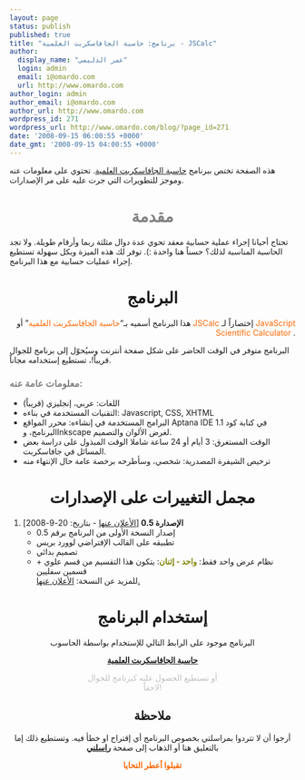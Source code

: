 ```yaml
---
layout: page
status: publish
published: true
title: "برنامج: حاسبة الجافاسكربت العلمية - JSCalc"
author:
  display_name: "عمر الدليمي"
  login: admin
  email: i@omardo.com
  url: http://www.omardo.com
author_login: admin
author_email: i@omardo.com
author_url: http://www.omardo.com
wordpress_id: 271
wordpress_url: http://www.omardo.com/blog/?page_id=271
date: '2008-09-15 06:00:55 +0000'
date_gmt: '2008-09-15 04:00:55 +0000'
---
```

<p>هذه الصفحة تختص ببرنامج <a href="http://omardo.com/js_calc/">حاسبة الجافاسكربت العلمية</a>. تحتوي على معلومات عنه وموجز للتطويرات التي جرت عليه على مر الإصدارات.</p>
<h1 style="text-align: center;"><span style="color: #808080;">مقدمة</span></h1>
<p>تحتاج أحيانا إجراء عملية حسابية معقد تحوي عدة دوال مثلثة ربما وأرقام طويلة. ولا تجد الحاسبة المناسبة لذلك؟ حسناً هنا واحدة :). توفر لك هذه الميزة وبكل سهولة تستطيع إجراء عمليات حسابية مع هذا البرنامج.</p>
<h1 style="text-align: center;">البرنامج</h1>
<p style="text-align: right;">هذا البرنامج أسميه بـ“<span style="color: #ff6600;">حاسبة الجافاسكربت العلمية</span>” أو <span style="color: #ff6600;">JSCalc</span> إختصاراً لـ <span style="color: #ff6600;">JavaScript Scientific Calculator </span>.</p>
<p>البرنامج متوفر في الوقت الحاضر على شكل صفحة أنترنت وسيُحوّل إلى برنامج للجوال قريباً!، تستطيع إستخدامه مجاناً.</p>
<h3><span style="color: #808080;">معلومات عامة عنه:</span><!--more--></h3>
<ul>
<li>اللغات: عربي، إنجليزي (قريباً)</li>
<li>التقنيات المستخدمة في بناءه: Javascript, CSS, XHTML</li>
<li>البرامج المستخدمة في إنشاءه: محرر المواقع Aptana IDE 1.1 في كتابة كود البرنامج، وInkscape لغرض الألوان والتصميم.</li>
<li>الوقت المستغرق: 3 أيام أو 24 ساعة شاملا الوقت المبذول على دراسة بعض المسائل في جافاسكربت.</li>
<li>ترخيص الشيفرة المصدرية: شخصي، وسأطرحه برخصة عامة حال الإنتهاء منه</li>
</ul>
<h1 style="text-align: center;">مجمل التغييرات على الإصدارات</h1>
<ol>
<li><strong>الإصدارة 0.5 </strong> [<a href="http://www.omardo.com/blog/archives/260">الأعلان عنها</a> - بتاريخ: 20-9-2008]
<ul>
<li>إصدار النسخة الأولى من البرنامج برقم 0.5</li>
<li>تطبيقه على القالب الإفتراضي لوورد بريس</li>
<li>تصميم بدائي</li>
<li>نظام عرض واحد فقط: <strong><span style="color: #808000;">واحد - إثنان</span></strong>: يتكون هذا التقسيم من قسم علوي + قسمين سفليين<br />
للمزيد عن النسخة: <a href="http://www.omardo.com/blog/archives/260">الأعلان عنها.</a></li>
</ul>
</li>
</ol>
<h1 style="text-align: center;">إستخدام البرنامج</h1>
<p style="text-align: center;">البرنامج موجود على الرابط التالي للإستخدام بواسطة الحاسوب</p>
<p style="text-align: center;"><strong><a href="../../js_calc">حاسبة الجافاسكربت العلمية</a></strong></p>
<p style="text-align: center;"><span style="color: #c0c0c0;">أو تستطيع الحصول عليه كبرنامج للجوال<br />
لاحقاً!</span></p>
<h2 style="text-align: center;">ملاحظة</h2></p>
<p style="text-align: center;">أرجوا أن لا تتردوا بمراسلتي بخصوص البرنامج أي إقتراح او خطأ فيه. وتستطيع ذلك إما بالتعليق هنا أو الذهاب إلى صفحة <a href="../contact-me"><strong>راسلني</strong></a></p>
<p style="text-align: center;">
<p style="text-align: center;"><span style="color: #ff6600;"><strong>تقبلوا أعطر التحايا</strong></span></p>
